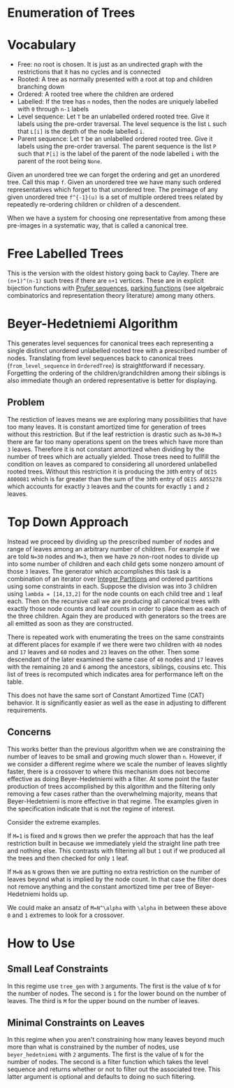 # Enumeration of Trees

# Vocabulary

- Free: no root is chosen. It is just as an undirected graph with the restrictions that it has no cycles and is connected
- Rooted: A tree as normally presented with a root at top and children branching down
- Ordered: A rooted tree where the children are ordered
- Labelled: If the tree has `n` nodes, then the nodes are uniquely labelled with `0` through `n-1` labels
- Level sequence: Let `T` be an unlabelled ordered rooted tree. Give it labels using the pre-order traversal. The level sequence is the list `L` such that `L[i]` is the depth of the node labelled `i`.
- Parent sequence: Let `T` be an unlabelled ordered rooted tree. Give it labels using the pre-order traversal. The parent sequence is the list `P` such that `P[i]` is the label of the parent of the node labelled `i` with the parent of the root being `None`.

Given an unordered tree we can forget the ordering and get an unordered tree. Call this map `f`. Given an unordered tree we have many such ordered representatives which forget to that unordered tree. The preimage of any given unordered tree `f^{-1}(u)` is a set of multiple ordered trees related by repeatedly re-ordering children or children of a descendent.

When we have a system for choosing one representative from among these pre-images in a systematic way, that is called a canonical tree.


# Free Labelled Trees

This is the version with the oldest history going back to Cayley. There are `(n+1)^(n-1)` such trees if there are `n+1` vertices.
These are in explicit bijection functions with [Prufer sequences](https://en.wikipedia.org/wiki/Pr%C3%BCfer_sequence), [parking functions](https://en.wikipedia.org/wiki/Parking_function) (see algebraic combinatorics and representation theory literature) among many others.

# Beyer-Hedetniemi Algorithm

This generates level sequences for canonical trees each representing a single distinct unordered unlabelled rooted tree with a prescribed number of nodes. Translating from level sequences back to canonical trees (`from_level_sequence` in `OrderedTree`) is straightforward if necessary. Forgetting the ordering of the children/grandchildren among their siblings is also immediate though an ordered representative is better for displaying.

## Problem

The restiction of leaves means we are exploring many possibilities that have too many leaves. It is constant amortized time for generation of trees without this restriction. But if the leaf restriction is drastic such as `N=30` `M=3` there are far too many operations spent on the trees which have more than `3` leaves. Therefore it is not constant amortized when dividing by the number of trees which are actually yielded. Those trees need to fullfill the condition on leaves as compared to considering all unordered unlabelled rooted trees. Without this restriction it is producing the `30`th entry of `OEIS A000081` which is far greater than the sum of the `30`th entry of `OEIS A055278` which accounts for exactly `3` leaves and the counts for exactly `1` and `2` leaves.

# Top Down Approach

Instead we proceed by dividing up the prescribed number of nodes and range of leaves among an arbitrary number of children. For example if we are told `N=30` nodes and `M=3`, then we have `29` non-root nodes to divide up into some number of children and each child gets some nonzero amount of those `3` leaves. The generator which accomplishes this task is a combination of an iterator over [Integer Partitions](https://en.wikipedia.org/wiki/Integer_partition) and ordered partitions using some constraints in each. Suppose the division was into 3 children using `lambda = [14,13,2]` for the node counts on each child tree and `1` leaf each. Then on the recursive call we are producing all canonical trees with exactly those node counts and leaf counts in order to place them as each of the three children. Again they are produced with generators so the trees are all emitted as soon as they are constructed.

There is repeated work with enumerating the trees on the same constraints at different places for example if we there were two children with `40` nodes and `17` leaves and `60` nodes and `23` leaves on the other. Then some descendant of the later examined the same case of `40` nodes and `17` leaves with the remaining `20` and `6` among the ancestors, siblings, cousins etc. This list of trees is recomputed which indicates area for performance left on the table.

This does not have the same sort of Constant Amortized Time (CAT) behavior. It is significantly easier as well as the ease in adjusting to different requirements.

## Concerns

This works better than the previous algorithm when we are constraining the number of leaves to be small and growing much slower than `n`. However, if we consider a different regime where we scale the number of leaves slightly faster, there is a crossover to where this mechanism does not become effective as doing Beyer-Hedetniemi with a filter. At some point the faster production of trees accomplished by this algorithm and the filtering only removing a few cases rather than the overwhelming majority, means that Beyer-Hedetniemi is more effective in that regime. The examples given in the specification indicate that is not the regime of interest.

Consider the extreme examples.

If `M=1` is fixed and `N` grows then we prefer the approach that has the leaf restriction built in because we immediately yield the straight line path tree and nothing else. This contrasts with filtering all but `1` out if we produced all the trees and then checked for only `1` leaf.

If `M=N` as `N` grows then we are putting no extra restriction on the number of leaves beyond what is implied by the node count. In that case the filter does not remove anything and the constant amortized time per tree of Beyer-Hedetniemi holds up.

We could make an ansatz of `M=N^\alpha` with `\alpha` in between these above `0` and `1` extremes to look for a crossover.

# How to Use

## Small Leaf Constraints

In this regime use `tree_gen` with `3` arguments. The first is the value of `N` for the number of nodes. The second is `1` for the lower bound on the number of leaves. The third is `M` for the upper bound on the number of leaves.

## Minimal Constraints on Leaves

In this regime when you aren't constraining how many leaves beyond much more than what is constrained by the number of nodes, use `beyer_hedetniemi` with `2` arguments. The first is the value of `N` for the number of nodes. The second is a filter function which takes the level sequence and returns whether or not to filter out the associated tree. This latter argument is optional and defaults to doing no such filtering.